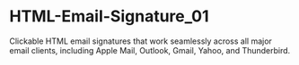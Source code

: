 # HTML-Email-Signature_01
Clickable HTML email signatures that work seamlessly across all major email clients, including Apple Mail, Outlook, Gmail, Yahoo, and Thunderbird.
